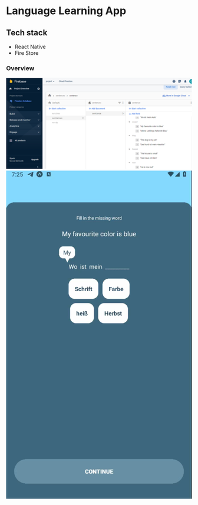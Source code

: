 # Language Learning App


## Tech stack
- React Native
- Fire Store

### Overview
![Fire Store](./db.png)
[![Watch the video](./home.png)](./video.mp4)